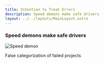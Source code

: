 ```yaml
---
title: Intention to Treat Errors
description: Speed demons make safe drivers
layout: ../../layouts/MainLayout.astro
---
```


### Speed demons make safe drivers

![Speed demon](/images/speed-demon.jpg)

False categorization of failed projects
